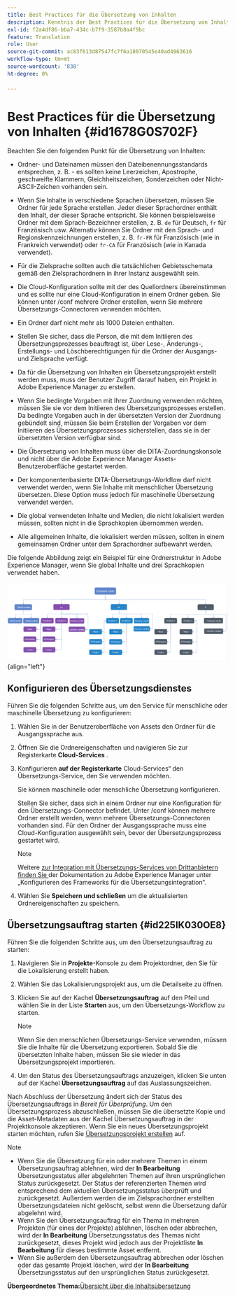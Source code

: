 ```yaml
---
title: Best Practices für die Übersetzung von Inhalten
description: Kenntnis der Best Practices für die Übersetzung von Inhalten in AEM Guides Erfahren Sie, wie Sie den Übersetzungs-Service konfigurieren, ein neues Übersetzungsprojekt erstellen und den Übersetzungsauftrag starten.
exl-id: f2a4df86-bba7-434c-b7f9-3587b8a4f9bc
feature: Translation
role: User
source-git-commit: ac83f613d87547fc7f6a18070545e40ad4963616
workflow-type: tm+mt
source-wordcount: '838'
ht-degree: 0%

---
```


# Best Practices für die Übersetzung von Inhalten {#id1678G0S702F}

Beachten Sie den folgenden Punkt für die Übersetzung von Inhalten:

- Ordner- und Dateinamen müssen den Dateibenennungsstandards entsprechen, z. B. - es sollten keine Leerzeichen, Apostrophe, geschweifte Klammern, Gleichheitszeichen, Sonderzeichen oder Nicht-ASCII-Zeichen vorhanden sein.

- Wenn Sie Inhalte in verschiedene Sprachen übersetzen, müssen Sie Ordner für jede Sprache erstellen. Jeder dieser Sprachordner enthält den Inhalt, der dieser Sprache entspricht. Sie können beispielsweise Ordner mit dem Sprach-Bezeichner erstellen, z. B. `de` für Deutsch, `fr` für Französisch usw. Alternativ können Sie Ordner mit den Sprach- und Regionskennzeichnungen erstellen, z. B. `fr-FR` für Französisch (wie in Frankreich verwendet) oder `fr-CA` für Französisch (wie in Kanada verwendet).
- Für die Zielsprache sollten auch die tatsächlichen Gebietsschemata gemäß den Zielsprachordnern in ihrer Instanz ausgewählt sein.
- Die Cloud-Konfiguration sollte mit der des Quellordners übereinstimmen und es sollte nur eine Cloud-Konfiguration in einem Ordner geben. Sie können unter /conf mehrere Ordner erstellen, wenn Sie mehrere Übersetzungs-Connectoren verwenden möchten.
- Ein Ordner darf nicht mehr als 1000 Dateien enthalten.
- Stellen Sie sicher, dass die Person, die mit dem Initiieren des Übersetzungsprozesses beauftragt ist, über Lese-, Änderungs-, Erstellungs- und Löschberechtigungen für die Ordner der Ausgangs- und Zielsprache verfügt.
- Da für die Übersetzung von Inhalten ein Übersetzungsprojekt erstellt werden muss, muss der Benutzer Zugriff darauf haben, ein Projekt in Adobe Experience Manager zu erstellen.
- Wenn Sie bedingte Vorgaben mit Ihrer Zuordnung verwenden möchten, müssen Sie sie vor dem Initiieren des Übersetzungsprozesses erstellen. Da bedingte Vorgaben auch in der übersetzten Version der Zuordnung gebündelt sind, müssen Sie beim Erstellen der Vorgaben vor dem Initiieren des Übersetzungsprozesses sicherstellen, dass sie in der übersetzten Version verfügbar sind.
- Die Übersetzung von Inhalten muss über die DITA-Zuordnungskonsole und nicht über die Adobe Experience Manager Assets-Benutzeroberfläche gestartet werden.
- Der komponentenbasierte DITA-Übersetzungs-Workflow darf nicht verwendet werden, wenn Sie Inhalte mit menschlicher Übersetzung übersetzen. Diese Option muss jedoch für maschinelle Übersetzung verwendet werden.
- Die global verwendeten Inhalte und Medien, die nicht lokalisiert werden müssen, sollten nicht in die Sprachkopien übernommen werden.
- Alle allgemeinen Inhalte, die lokalisiert werden müssen, sollten in einem gemeinsamen Ordner unter dem Sprachordner aufbewahrt werden.

Die folgende Abbildung zeigt ein Beispiel für eine Ordnerstruktur in Adobe Experience Manager, wenn Sie global Inhalte und drei Sprachkopien verwendet haben.

![](images/aem-directory_structure.png){align="left"}

## Konfigurieren des Übersetzungsdienstes

Führen Sie die folgenden Schritte aus, um den Service für menschliche oder maschinelle Übersetzung zu konfigurieren:

1. Wählen Sie in der Benutzeroberfläche von Assets den Ordner für die Ausgangssprache aus.

1. Öffnen Sie die Ordnereigenschaften und navigieren Sie zur Registerkarte **Cloud-Services** .

1. Konfigurieren **auf der Registerkarte** Cloud-Services“ den Übersetzungs-Service, den Sie verwenden möchten.

   Sie können maschinelle oder menschliche Übersetzung konfigurieren.

   Stellen Sie sicher, dass sich in einem Ordner nur eine Konfiguration für den Übersetzungs-Connector befindet. Unter /conf können mehrere Ordner erstellt werden, wenn mehrere Übersetzungs-Connectoren vorhanden sind. Für den Ordner der Ausgangssprache muss eine Cloud-Konfiguration ausgewählt sein, bevor der Übersetzungsprozess gestartet wird.

   >[!NOTE]
   >
   > Weitere [ zur Integration mit Übersetzungs-Services von Drittanbietern finden Sie ](https://experienceleague.adobe.com/docs/experience-manager-cloud-service/sites/administering/reusing-content/translation/integration-framework.html?lang=en) der Dokumentation zu Adobe Experience Manager unter „Konfigurieren des Frameworks für die Übersetzungsintegration“.

1. Wählen Sie **Speichern und schließen** um die aktualisierten Ordnereigenschaften zu speichern.


## Übersetzungsauftrag starten {#id225IK030OE8}

Führen Sie die folgenden Schritte aus, um den Übersetzungsauftrag zu starten:

1. Navigieren Sie in **Projekte**-Konsole zu dem Projektordner, den Sie für die Lokalisierung erstellt haben.

1. Wählen Sie das Lokalisierungsprojekt aus, um die Detailseite zu öffnen.

1. Klicken Sie auf der Kachel **Übersetzungsauftrag** auf den Pfeil und wählen Sie in der Liste **Starten** aus, um den Übersetzungs-Workflow zu starten.

   >[!NOTE]
   >
   > Wenn Sie den menschlichen Übersetzungs-Service verwenden, müssen Sie die Inhalte für die Übersetzung exportieren. Sobald Sie die übersetzten Inhalte haben, müssen Sie sie wieder in das Übersetzungsprojekt importieren.

1. Um den Status des Übersetzungsauftrags anzuzeigen, klicken Sie unten auf der Kachel **Übersetzungsauftrag** auf das Auslassungszeichen.


Nach Abschluss der Übersetzung ändert sich der Status des Übersetzungsauftrags in *Bereit für Überprüfung*. Um den Übersetzungsprozess abzuschließen, müssen Sie die übersetzte Kopie und die Asset-Metadaten aus der Kachel Übersetzungsauftrag in der Projektkonsole akzeptieren. Wenn Sie ein neues Übersetzungsprojekt starten möchten, rufen Sie [Übersetzungsprojekt erstellen](translate-documents-web-editor.md#create-a-translation-project) auf.

>[!NOTE]
>
>- Wenn Sie die Übersetzung für ein oder mehrere Themen in einem Übersetzungsauftrag ablehnen, wird der **In Bearbeitung** Übersetzungsstatus aller abgelehnten Themen auf ihren ursprünglichen Status zurückgesetzt. Der Status der referenzierten Themen wird entsprechend dem aktuellen Übersetzungsstatus überprüft und zurückgesetzt. Außerdem werden die im Zielsprachordner erstellten Übersetzungsdateien nicht gelöscht, selbst wenn die Übersetzung dafür abgelehnt wird.
>- Wenn Sie den Übersetzungsauftrag für ein Thema in mehreren Projekten (für eines der Projekte) ablehnen, löschen oder abbrechen, wird der **In Bearbeitung** Übersetzungsstatus des Themas nicht zurückgesetzt, dieses Projekt wird jedoch aus der Projektliste **In Bearbeitung** für dieses bestimmte Asset entfernt.
>- Wenn Sie außerdem den Übersetzungsauftrag abbrechen oder löschen oder das gesamte Projekt löschen, wird der **In Bearbeitung** Übersetzungsstatus auf den ursprünglichen Status zurückgesetzt.

**Übergeordnetes Thema:**&#x200B;[&#x200B;Übersicht über die Inhaltsübersetzung](translation.md)
